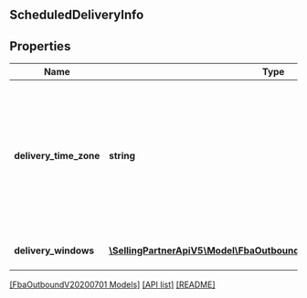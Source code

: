 ## ScheduledDeliveryInfo

## Properties

Name | Type | Description | Notes
------------ | ------------- | ------------- | -------------
**delivery_time_zone** | **string** | The time zone of the destination address for the fulfillment order preview. Must be an IANA time zone name. Example: Asia/Tokyo. |
**delivery_windows** | [**\SellingPartnerApiV5\Model\FbaOutboundV20200701\DeliveryWindow[]**](DeliveryWindow.md) | An array of delivery windows. |

[[FbaOutboundV20200701 Models]](../) [[API list]](../../Api) [[README]](../../../README.md)
